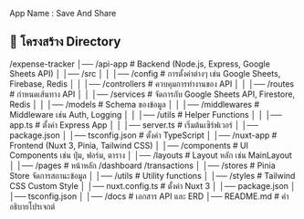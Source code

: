 App Name : Save And Share

## 📂 โครงสร้าง Directory
/expense-tracker
│── /api-app                 # Backend (Node.js, Express, Google Sheets API)
│   │── /src
│   │   │── /config          # การตั้งค่าต่างๆ เช่น Google Sheets, Firebase, Redis
│   │   │── /controllers     # ควบคุมการทำงานของ API
│   │   │── /routes          # กำหนดเส้นทาง API
│   │   │── /services        # จัดการกับ Google Sheets API, Firestore, Redis
│   │   │── /models          # Schema ของข้อมูล
│   │   │── /middlewares     # Middleware เช่น Auth, Logging
│   │   │── /utils           # Helper Functions
│   │   │── app.ts           # ตั้งค่า Express App
│   │   │── server.ts        # เริ่มต้นเซิร์ฟเวอร์
│   │── package.json
│   │── tsconfig.json        # ตั้งค่า TypeScript
│
│── /nuxt-app                # Frontend (Nuxt 3, Pinia, Tailwind CSS)
│   │── /components          # UI Components เช่น ปุ่ม, ฟอร์ม, ตาราง
│   │── /layouts             # Layout หลัก เช่น MainLayout
│   │── /pages               # หน้าหลัก /dashboard /transactions
│   │── /stores              # Pinia Store จัดการสถานะข้อมูล
│   │── /utils               # Utility functions
│   │── /styles              # Tailwind CSS Custom Style
│   │── nuxt.config.ts       # ตั้งค่า Nuxt 3
│   │── package.json
│   │── tsconfig.json
│
│── /docs                    # เอกสาร API และ ERD
│── README.md                # คำอธิบายโปรเจกต์
